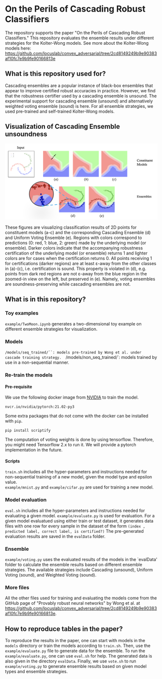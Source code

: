 # On the Perils of Cascading Robust Classifiers
The repository supports the paper "On the Perils of Cascading Robust Classifiers."
This repository evaluates the ensemble results under different strategies for the Kolter-Wong models.
See more about the Kolter-Wong models here: https://github.com/locuslab/convex_adversarial/tree/2cd8149249b9e90383af10fc7e9b9fe90166813e

## What is this repository used for?
Cascading ensembles are a popular instance of black-box ensembles that appear to improve certified robust accuracies in practice. 
However, we find that the robustness certifier used by a cascading ensemble is unsound. 
The experimental support for cascading ensemble (unsound) and alternatively weighted voting ensemble (sound) is here. 
For all ensemble strategies, we used pre-trained and self-trained Kolter-Wong models.

## Visualization of Cascading Ensemble unsoundness

<p align = "center">
<img src = "examples/ensemble.png">
</p>
<p align = "left">
These figures are visualizing classification results of 2D points for constituent models (a-c) and the corresponding Cascading Ensemble (d) and Uniform Voting Ensemble (e). Regions with colors correspond to predictions (0: red, 1: blue, 2: green) made by the underlying model (or ensemble). Darker colors indicate that the accompanying robustness certification of the underlying model (or ensemble) returns 1 and lighter colors are for cases when the certification returns 0. All points receiving 1 for certifications (darker regions) are at least ε-away from the other classes in (a)-(c), i.e. certification is sound. This property is violated in (d), e.g. points from dark red regions are not ε-away from the blue region in the zoomed-in view on the left, but preserved in (e). Namely, voting ensembles are soundness-preserving while cascading ensembles are not.
</p>


## What is in this repository?
### Toy examples
`example/TwoMoon.ipynb` generates a two-dimensional toy example on different ensemble strategies for visualization. 

### Models
`/models/seq_trained/``: models pre-trained by Wong et al. under cascade training strategy. 
`/models/non_seq_trained/`: models trained by use in a non-sequential manner. 

### Re-train the models

#### Pre-requisite

We use the following docker image from [NVIDIA](https://catalog.ngc.nvidia.com/orgs/nvidia/containers/pytorch) to train the model.
```
nvcr.io/nvidia/pytorch:21.02-py3
```

Some extra packages that do not come with the docker can be installed with `pip`. 

```
pip install scriptify
```

The computation of voting weights is done by using tensorflow. Therefore, you might need Tensorflow 2.x to run it. We will provide a pytorch implementation in the future. 

#### Scripts

`train.sh` includes all the hyper-parameters and instructions needed for non-sequential training of a new model, given the model type and epsilon value.  
`example/mnist.py` and `example/cifar.py` are used for training a new model. 

### Model evaluation
`eval.sh` includes all the hyper-parameters and instructions needed for evaluating a given model. 
`example/evaluate.py` is used for evaluation. 
For a given model evaluatued using either train or test dataset, it generates data files with one row for every sample in the dataset of the form  `(index , predicted label, correct label, is certified?)`
The pre-generated evaluation results are saved in the `evalData` folder. 

### Ensemble
`example/voting.py` uses the evaluated results of the models in the `evalData' folder to calculate the ensemble results based on different ensemble strategies. 
The available strategies include Cascading (unsound), Uniform Voting (sound), and Weighted Voting (sound). 

### More files
All the other files used for training and evaluating the models come from the GitHub page of "Provably robust neural networks" by Wong et al. at https://github.com/locuslab/convex_adversarial/tree/2cd8149249b9e90383af10fc7e9b9fe90166813e.

## How to reproduce tables in the paper?
To reproduce the results in the paper, one can start with models in the `models` directory or train the models according to `train.sh`. Then, use the `example/evaluate.py` file to generate data for the ensemble. To run the `example/evaluate.py`, one can use `eval.sh` for help. The generated data is also given in the directory `evalData`. Finally, we use `vote.sh` to run `example/voting.py` to generate ensemble results based on given model types and ensemble strategies. 
